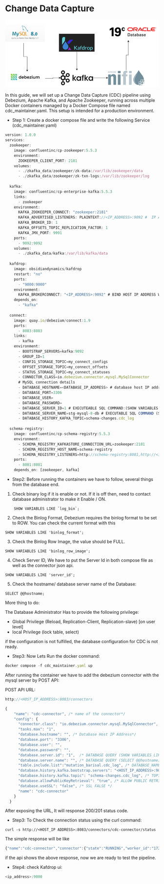 # Change Data Capture
![alt text](/public/image.png)



In this guide, we will set up a Change Data Capture (CDC) pipeline using Debezium, Apache Kafka, and Apache Zookeeper, running across multiple Docker containers managed by a Docker Compose file named cdc_maintainer.yaml. 
This setup is intended for a production environment.

- Step 1: Create a docker compose file and write the following Service (cdc_maintainer.yaml)

```javascript
version: 1.0.0
services:
  zookeeper:
    image: confluentinc/cp-zookeeper:5.5.3
    environment:
      ZOOKEEPER_CLIENT_PORT: 2181
    volumes:
      - ./zkafka_data/zookeeper/zk-data:/var/lib/zookeeper/data
      - ./zkafka_data/zookeeper/zk-txn-logs:/var/lib/zookeeper/log

  kafka:
    image: confluentinc/cp-enterprise-kafka:5.5.3
    links:
      - zookeeper
    environment:
      KAFKA_ZOOKEEPER_CONNECT: "zookeeper:2181"
      KAFKA_ADVERTISED_LISTENERS: PLAINTEXT://<IP_ADDRESS>:9092 #  IP ADDRESS OF HOST MACHINE
      KAFKA_BROKER_ID: 1
      KAFKA_OFFSETS_TOPIC_REPLICATION_FACTOR: 1
      KAFKA_JMX_PORT: 9991
    ports:
      - 9092:9092
    volumes:
      - ./zkafka_data/kafka:/var/lib/kafka/data

  kafdrop:
    image: obsidiandynamics/kafdrop
    restart: "no"
    ports:
      - "9000:9000"
    environment:
      KAFKA_BROKERCONNECT: "<IP_ADDRESS>:9092" # BIND HOST IP ADDRESS WITH THE PORT 
    depends_on:
      - "kafka"

  connect:
    image: quay.io/debezium/connect:1.9
    ports:
      - 8083:8083
    links:
      - kafka
    environment:
      - BOOTSTRAP_SERVERS=kafka:9092
      - GROUP_ID=1
      - CONFIG_STORAGE_TOPIC=my_connect_configs
      - OFFSET_STORAGE_TOPIC=my_connect_offsets
      - STATUS_STORAGE_TOPIC=my_connect_statuses
      - CONNECTOR_CLASS=io.debezium.connector.mysql.MySqlConnector
      # MySQL connection details
      - DATABASE_HOSTNAME=<DATABASE_IP_ADDRESS> # database host IP address
      - DATABASE_PORT=3306
      - DATABASE_USER= 
      - DATABASE_PASSWORD=
      - DATABASE_SERVER_ID=1 # EXECUTEABLE SQL COMMAND:(SHOW VARIABLES LIKE 'server_id';)
      - DATABASE_SERVER_NAME=stg-mysql-8-db # EXECUTABLE SQL COMMAND (SELECT @@HOSTNAME;)
      - DATABASE_HISTORY_KAFKA_TOPIC=schema-changes.cdc_log

  schema-registry:
    image: confluentinc/cp-schema-registry:5.5.3
    environment:
      - SCHEMA_REGISTRY_KAFKASTORE_CONNECTION_URL=zookeeper:2181
      - SCHEMA_REGISTRY_HOST_NAME=schema-registry
      - SCHEMA_REGISTRY_LISTENERS=http://schema-registry:8081,http://<IP_ADDRESS>:8081 # IP ADDRESS OF HOST MACHINE 
    ports:
      - 8081:8081
    depends_on: [zookeeper, kafka]


```

- Step2: Before running the containers we have to follow, several things from the database end.

1. Check binary log if it is enable or not. If it is off then, need to contact database administrator to make it Enable / ON.

```mysql
    SHOW VARIABLES LIKE `log_bin`;
```

2. Check the Binlog Format, Debezium requires the binlog format to be set to ROW. You can check the current format with this 

```mysql
SHOW VARIABLES LIKE 'binlog_format';
```

3. Check the Binlog Row Image, the value should be FULL.

```mysql
SHOW VARIABLES LIKE 'binlog_row_image';
```

4. Check Server ID, We have to put the Server Id in both compose file as well as
the connector json api.

```mysql
SHOW VARIABLES LIKE 'server_id';
```

5. Check the hostname/ database server name of the Database:

```mysql
SELECT @@hostname;
```

More thing to do:

The Database Administrator Has to provide the following privilege:

- Global Privilege (Reload, Replication-Client, Replication-slave) [on user level]
- local Privilege (lock table, select)


if the configuration is not fulfilled, the database configuration for CDC is not ready.

- Step3: Now Lets Run the docker command:

```javascript
docker compose -f cdc_maintainer.yaml up
```

After running the container we have to add the debezium connector with the mysql
server by POST API:

POST API URL:
```javascript
http://<HOST_IP_ADDRESS>:8083/connectors
```

```javascript
{
    "name": "cdc-connector", /* name of the connector*/
    "config": {
      "connector.class": "io.debezium.connector.mysql.MySqlConnector",
      "tasks.max": "1",
      "database.hostname": "", /* Database Host IP Address*/
      "database.port": "3306",
      "database.user": "",
      "database.password": "",
      "database.server.id": "1",  /* DATABASE QUERY (SHOW VARIABLES LIKE 'server_id'; )  */
      "database.server.name": "", /* DATABASE QUERY (SELECT @@hostname;) */  
      "table.include.list":"mutation_barisal.cdc_log", /* DATABASE_NAME.TABLE_NAME */
      "database.history.kafka.bootstrap.servers": "<HOST_IP_ADDRESS>:9092",
      "database.history.kafka.topic": "schema-changes.cdc_log", /* TOPIC NAME */
      "database.allowPublicKeyRetrieval": "true", /* ALLOW PUBLIC RETRIEVAL */
      "database.useSSL": "false", /* SSL FALSE */
      "name": "cdc-connector"
    }
  }

```

After exposing the URL, It will response  200/201 status code.


- Step3: To Check the connection status using the curl command:

```
curl -s http://<HOST_IP ADDRESS>:8083/connectors/cdc-connector/status
```

The simple response will be like
```javascript
{"name":"cdc-connector","connector":{"state":"RUNNING","worker_id":"172.18.0.6:8083"},"tasks":[{"id":0,"state":"RUNNING","worker_id":"172.18.0.6:8083"}],"type":"source"}
```

if the api shows the above response, now we are ready to test the pipeline.


- Step4: check Kafdrop ui: 

```javascript
<ip_address>:9000
```


